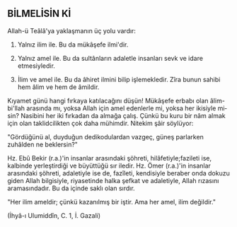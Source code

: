 ## BİLMELİSİN Kİ

Allah-ü Teâlâ'ya yaklaşmanın üç yolu vardır:

1) Yalnız ilim ile. Bu da mükâşefe ilmi'dir.

2) Yalnız amel ile. Bu da sultânların adaletle insan­ları sevk ve idare etmesiyledir.

3) İlim ve amel ile. Bu da âhiret ilmini bilip işle­mekledir. Zîra bunun sahibi hem âlim ve hem de âmildir.

Kıyamet günü hangi fırkaya katılacağını düşün! Mükâşefe erbabı olan âlim-bi'llah arasında mı, yoksa Allah için amel edenlerle mi, yoksa her ikisiyle mi­sin? Nasibini her iki fırkadan da almağa çalış. Çünkü bu kuru bir nâm almak için olan taklidcilikten çok da­ha mühimdir. Nitekim şâir söylüyor:

"Gördüğünü al, duyduğun dedikodulardan vazgeç, güneş parlarken zuhâlden ne beklersin?"

Hz. Ebû Bekir (r.a.)'in insanlar arasındaki şöhreti, hilâfetiyle;fazileti ise, kalbinde yerleştirdiği ve bü­yüttüğü sır iledir. Hz. Ömer (r.a.)'in insanlar arasında­ki şöhreti, adaletiyle ise de, fazîleti, kendisiyle bera­ber onda dokuzu giden Allah bilgisiyle, riyasetinde halka şefkat ve adaletiyle, Allah rızasını aramasındadır. Bu da içinde saklı olan sırdır.

"Her ilim ameldir; çünkü kazanılmış bir iştir. Ama her amel, ilim değildir."

(İhyâ-ı Ulumiddîn, C. 1, İ. Gazali)
